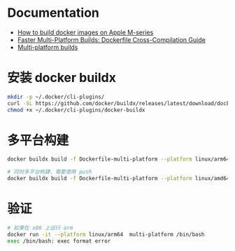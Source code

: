 # Documentation
- [How to build docker images on Apple M-series](https://www.izumanetworks.com/blog/build-docker-on-apple-m/)
- [Faster Multi-Platform Builds: Dockerfile Cross-Compilation Guide](https://www.docker.com/blog/faster-multi-platform-builds-dockerfile-cross-compilation-guide/)
- [Multi-platform builds](https://docs.docker.com/build/building/multi-platform/)

# 安装 docker buildx

```bash
mkdir -p ~/.docker/cli-plugins/
curl -SL https://github.com/docker/buildx/releases/latest/download/docker-buildx-linux-amd64 -o ~/.docker/cli-plugins/docker-buildx
chmod +x ~/.docker/cli-plugins/docker-buildx
```

# 多平台构建

```bash
docker buildx build -f Dockerfile-multi-platform --platform linux/arm64 --tag multi-platform:latest --load .

# 同时多平台构建，需要使用 push
docker buildx build -f Dockerfile-multi-platform --platform linux/amd64,linux/arm64 --tag multi-platform:latest --push .
```

# 验证

```bash
# 如果在 x86 上运行 arm
docker run -it --platform linux/arm64  multi-platform /bin/bash
exec /bin/bash: exec format error
```